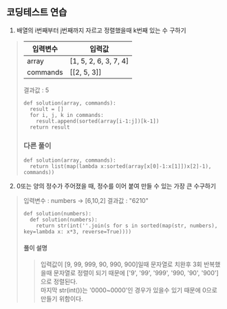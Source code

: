 ## 코딩테스트 연습

1. 배열의 i번째부터 j번째까지 자르고 정렬했을때 k번째 있는 수 구하기
> |입력변수|입력값|
> |---|---|
> |array|[1, 5, 2, 6, 3, 7, 4]
> |commands|[[2, 5, 3]]|
> 결과값 : 5
> 
> ```python3
> def solution(array, commands):
>   result = []
>   for i, j, k in commands:
>     result.append(sorted(array[i-1:j])[k-1])
>   return result
> ```
> ### 다른 풀이
> ```python3
> def solution(array, commands):
>   return list(map(lambda x:sorted(array[x[0]-1:x[1]])x[2]-1), commands))
> ```

2. 0또는 양의 정수가 주어졌을 때, 정수를 이어 붙여 만들 수 있는 가장 큰 수구하기
> 입력변수 : numbers -> [6,10,2]
> 결과값 : "6210"
> 
> ```python3
> def solution(numbers):
>   def solution(numbers):
>     return str(int(''.join(s for s in sorted(map(str, numbers), key=lambda x: x*3, reverse=True))))
> ```
> #### 풀이 설명
>> 입력값이 [9, 99, 999, 90, 990, 900]일때 문자열로 치완후 3회 반복했을때 문자열로 정렬이 되기 때문에 ['9', '99', '999', '990, '90', '900']으로 정렬된다.  
>> 마지막 str(int())는 '0000~0000'인 경우가 있을수 있기 때문에 0으로 만들기 위함이다.
